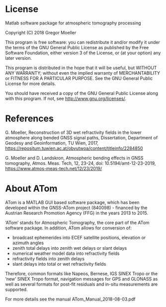 # License
Matlab software package for atmospheric tomography processing

Copyright (C) 2018 Gregor Moeller

This program is free software: you can redistribute it and/or modify it under the terms of the GNU General Public License as published by the Free Software Foundation, either version 3 of the License, or (at your option) any later version.

This program is distributed in the hope that it will be useful, but WITHOUT ANY WARRANTY; without even the implied warranty of MERCHANTABILITY or FITNESS FOR A PARTICULAR PURPOSE. See the GNU General Public License for more details.

You should have received a copy of the GNU General Public License along with this program. If not, see http://www.gnu.org/licenses/.

# References
G. Moeller, Reconstruction of 3D wet refractivity fields in the lower atmosphere along bended GNSS signal paths, Dissertation, Department of Geodesy and Geoinformation, TU Wien, 2017, https://repositum.tuwien.ac.at/obvutwoa/content/titleinfo/2284850

G. Moeller and D. Landskron, Atmospheric bending effects in GNSS tomography, Atmos. Meas. Tech, 12, 23-24, doi: 10.5194/amt-12-23-2019, https://www.atmos-meas-tech.net/12/23/2019/


# About ATom

ATom is a MATLAB GUI based software package, which has been developed within the GNSS-ATom project (840098) - financed by the Austrian Research Promotion Agency (FFG) in the years 2013 to 2015.

‘ATom’ stands for Atmospheric Tomography, the core part of the ATom software package. In addition, ATom allows for conversion of:

- broadcast ephemerides into ECEF satellite positions, elevation or azimuth angles
- zenith total delays into zenith wet delays or slant delays 
- numerical weather model data into refractivity fields
- refractivity fields into zenith delays
- slant delays into total or wet refractivity fields

Therefore, common formats like Napeos, Bernese, IGS SINEX Tropo or the ‘new’ SINEX Tropo format, navigation messages for GPS and GLONASS as well as several formats for post-fit residuals and in-situ measurements are supported.

For more details see the manual ATom_Manual_2018-08-03.pdf
